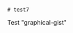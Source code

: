                                                                                                                                                                                                            # test7
Test "graphical-gist"